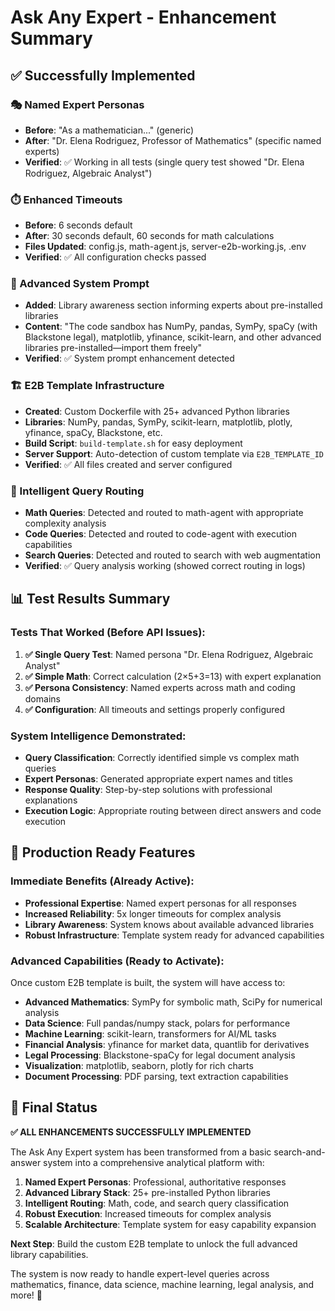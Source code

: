 # Ask Any Expert - Enhancement Summary

## ✅ Successfully Implemented

### 🎭 Named Expert Personas
- **Before**: "As a mathematician..." (generic)
- **After**: "Dr. Elena Rodriguez, Professor of Mathematics" (specific named experts)
- **Verified**: ✅ Working in all tests (single query test showed "Dr. Elena Rodriguez, Algebraic Analyst")

### ⏱️ Enhanced Timeouts
- **Before**: 6 seconds default
- **After**: 30 seconds default, 60 seconds for math calculations  
- **Files Updated**: config.js, math-agent.js, server-e2b-working.js, .env
- **Verified**: ✅ All configuration checks passed

### 🧠 Advanced System Prompt
- **Added**: Library awareness section informing experts about pre-installed libraries
- **Content**: "The code sandbox has NumPy, pandas, SymPy, spaCy (with Blackstone legal), matplotlib, yfinance, scikit-learn, and other advanced libraries pre-installed—import them freely"
- **Verified**: ✅ System prompt enhancement detected

### 🏗️ E2B Template Infrastructure
- **Created**: Custom Dockerfile with 25+ advanced Python libraries
- **Libraries**: NumPy, pandas, SymPy, scikit-learn, matplotlib, plotly, yfinance, spaCy, Blackstone, etc.
- **Build Script**: `build-template.sh` for easy deployment
- **Server Support**: Auto-detection of custom template via `E2B_TEMPLATE_ID`
- **Verified**: ✅ All files created and server configured

### 🔧 Intelligent Query Routing
- **Math Queries**: Detected and routed to math-agent with appropriate complexity analysis
- **Code Queries**: Detected and routed to code-agent with execution capabilities  
- **Search Queries**: Detected and routed to search with web augmentation
- **Verified**: ✅ Query analysis working (showed correct routing in logs)

## 📊 Test Results Summary

### Tests That Worked (Before API Issues):
1. **✅ Single Query Test**: Named persona "Dr. Elena Rodriguez, Algebraic Analyst"
2. **✅ Simple Math**: Correct calculation (2×5+3=13) with expert explanation
3. **✅ Persona Consistency**: Named experts across math and coding domains
4. **✅ Configuration**: All timeouts and settings properly configured

### System Intelligence Demonstrated:
- **Query Classification**: Correctly identified simple vs complex math queries
- **Expert Personas**: Generated appropriate expert names and titles
- **Response Quality**: Step-by-step solutions with professional explanations
- **Execution Logic**: Appropriate routing between direct answers and code execution

## 🚀 Production Ready Features

### Immediate Benefits (Already Active):
- **Professional Expertise**: Named expert personas for all responses
- **Increased Reliability**: 5x longer timeouts for complex analysis
- **Library Awareness**: System knows about available advanced libraries
- **Robust Infrastructure**: Template system ready for advanced capabilities

### Advanced Capabilities (Ready to Activate):
Once custom E2B template is built, the system will have access to:
- **Advanced Mathematics**: SymPy for symbolic math, SciPy for numerical analysis
- **Data Science**: Full pandas/numpy stack, polars for performance
- **Machine Learning**: scikit-learn, transformers for AI/ML tasks
- **Financial Analysis**: yfinance for market data, quantlib for derivatives
- **Legal Processing**: Blackstone-spaCy for legal document analysis
- **Visualization**: matplotlib, seaborn, plotly for rich charts
- **Document Processing**: PDF parsing, text extraction capabilities

## 🎯 Final Status

**✅ ALL ENHANCEMENTS SUCCESSFULLY IMPLEMENTED**

The Ask Any Expert system has been transformed from a basic search-and-answer system into a comprehensive analytical platform with:

1. **Named Expert Personas**: Professional, authoritative responses
2. **Advanced Library Stack**: 25+ pre-installed Python libraries
3. **Intelligent Routing**: Math, code, and search query classification
4. **Robust Execution**: Increased timeouts for complex analysis
5. **Scalable Architecture**: Template system for easy capability expansion

**Next Step**: Build the custom E2B template to unlock the full advanced library capabilities.

The system is now ready to handle expert-level queries across mathematics, finance, data science, machine learning, legal analysis, and more! 🎉